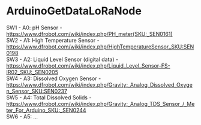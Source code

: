 # ArduinoGetDataLoRaNode

SW1 - A0: pH Sensor - https://www.dfrobot.com/wiki/index.php/PH_meter(SKU:_SEN0161) <br>
SW2 - A1: High Temperature Sensor - https://www.dfrobot.com/wiki/index.php/HighTemperatureSensor_SKU:SEN0198 <br>
SW3 - A2: Liquid Level Sensor (digital data) - https://www.dfrobot.com/wiki/index.php/Liquid_Level_Sensor-FS-IR02_SKU:_SEN0205 <br>
SW4 - A3: Dissolved Oxygen Sensor - https://www.dfrobot.com/wiki/index.php/Gravity:_Analog_Dissolved_Oxygen_Sensor_SKU:SEN0237 <br>
SW5 - A4: Total Dissolved Solids - https://www.dfrobot.com/wiki/index.php/Gravity:_Analog_TDS_Sensor_/_Meter_For_Arduino_SKU:_SEN0244 <br>
SW6 - A5: ...

